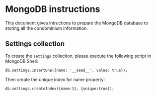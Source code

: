 # MongoDB instructions

This document gives intructions to prepare the MongoDB database to storing all the condominium information.

## Settings collection

To create the `settings` collection, please execute the following script in MongoDB Shell:

```
db.settings.insertOne({name: '__seed__', value: true});
```

Then create the unique index for name property:

```
db.settings.createIndex({name:1}, {unique:true});
```
